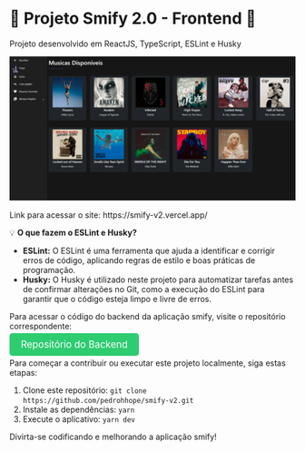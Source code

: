 <h1>🚀 Projeto Smify 2.0 - Frontend 🚀</h1>

<p>Projeto desenvolvido em ReactJS, TypeScript, ESLint e Husky</p></p>

<img src="./githubAsset/readmeImage.png" />

<p>Link para acessar o site: https://smify-v2.vercel.app/</p>

<p>💡 <strong>O que fazem o ESLint e Husky?</strong></p>
<ul>
    <li><strong>ESLint:</strong> O ESLint é uma ferramenta que ajuda a identificar e corrigir erros de código, aplicando regras de estilo e boas práticas de programação.</li>
    <li><strong>Husky:</strong> O Husky é utilizado neste projeto para automatizar tarefas antes de confirmar alterações no Git, como a execução do ESLint para garantir que o código esteja limpo e livre de erros.</li>
</ul>

<p>Para acessar o código do backend da aplicação smify, visite o repositório correspondente:</p>

<a href="https://github.com/pedrohhope/smify-v2-backend" style="font-size: 1.2em; background-color: #2ecc71; color: #fff; padding: 10px 20px; text-decoration: none; border-radius: 5px;">Repositório do Backend</a>

<p>Para começar a contribuir ou executar este projeto localmente, siga estas etapas:</p>

<ol>
    <li>Clone este repositório: <code>git clone https://github.com/pedrohhope/smify-v2.git</code></li>
    <li>Instale as dependências: <code>yarn</code></li>
    <li>Execute o aplicativo: <code>yarn dev</code></li>
</ol>

<p>Divirta-se codificando e melhorando a aplicação smify!</p>
